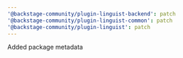 ```yaml
---
'@backstage-community/plugin-linguist-backend': patch
'@backstage-community/plugin-linguist-common': patch
'@backstage-community/plugin-linguist': patch
---
```


Added package metadata
